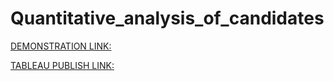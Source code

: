 # Quantitative_analysis_of_candidates

[DEMONSTRATION LINK:](https://drive.google.com/file/d/10iIwFA-ccOGR9a1Tezt5-iuZlHzM3lY5/view?usp=sharing)


[TABLEAU PUBLISH LINK:](https://public.tableau.com/app/profile/vaisali.g/vizzes)
